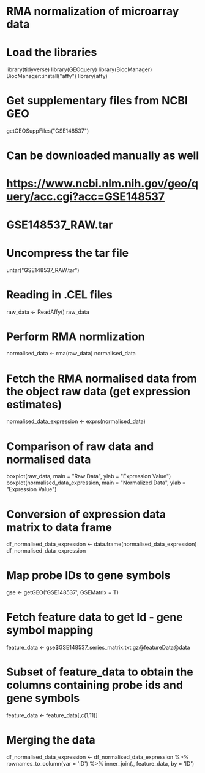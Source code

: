 # RMA normalization of microarray data

# Load the libraries
library(tidyverse)
library(GEOquery)
library(BiocManager)
BiocManager::install("affy")
library(affy)

# Get supplementary files from NCBI GEO 
getGEOSuppFiles("GSE148537")

# Can be downloaded manually as well
# https://www.ncbi.nlm.nih.gov/geo/query/acc.cgi?acc=GSE148537
# GSE148537_RAW.tar

# Uncompress the tar file
untar("GSE148537_RAW.tar")

# Reading in .CEL files
raw_data <- ReadAffy()
raw_data

# Perform RMA normlization
normalised_data <- rma(raw_data)
normalised_data

# Fetch the RMA normalised data from the object raw data (get expression estimates)
normalised_data_expression <- exprs(normalised_data)

# Comparison of raw data and normalised data
boxplot(raw_data, main = "Raw Data", ylab = "Expression Value")
boxplot(normalised_data_expression, main = "Normalized Data", ylab = "Expression Value")

# Conversion of expression data matrix to data frame
df_normalised_data_expression <- data.frame(normalised_data_expression)
df_normalised_data_expression

# Map probe IDs to gene symbols
gse <- getGEO('GSE148537', GSEMatrix = T)

# Fetch feature data to get Id - gene symbol mapping
feature_data <- gse$GSE148537_series_matrix.txt.gz@featureData@data

# Subset of feature_data to obtain the columns containing probe ids and gene symbols
feature_data <- feature_data[,c(1,11)]

# Merging the data
df_normalised_data_expression <- df_normalised_data_expression %>% 
  rownames_to_column(var = 'ID') %>% 
  inner_join(., feature_data, by = 'ID')
